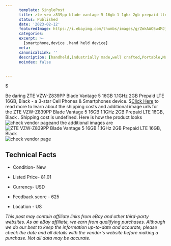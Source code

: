 ```yaml
---
      template: SinglePost
      title: zte vzw z839pp blade vantage 5 16gb 1 1ghz 2gb prepaid lte 16gb black 
      status: Published
      date: '2023-02-12'
      featuredImage: https://i.ebayimg.com/thumbs/images/g/ZmkAAOSw4MJjpyvw/s-l225.jpg
      categories: 
      excerpt: >-
        [smartphone,device ,hand held device]
      meta:
      canonicalLink: ''
      description: [handheld,industrially made,well crafted,Portable,Mobile,Compact,Convenient,Lightweight,Maneuverable,Man-portable,Miniature,Carriable,Hand-held,Light,Holdable,Transportable,Mobile device,Pocket-sized,On-the-go,Wireless,Cordless,Compact size,Convenient size, smartphone,device ,hand held device]
      noindex: false
      
        
---
```

$

Be daring ZTE VZW-Z839PP Blade Vantage 5 16GB 1.1GHz 2GB Prepaid LTE 16GB, Black  - a 3-star Cell Phones & Smartphones device.
$[Click Here](https://www.ebay.com/itm/223640300000?hash=item34120029e0%3Ag%3AZmkAAOSw4MJjpyvw&mkevt=1&mkcid=1&mkrid=711-53200-19255-0&campid=%253CePNCampaignId%253E&customid=%253CreferenceId%253E&toolid=10049) to read more to learn about the shipping costs and additional image urls for the ZTE VZW-Z839PP Blade Vantage 5 16GB 1.1GHz 2GB Prepaid LTE 16GB, Black . Shipping cost is undefined. Here is how the product looks ![check vendor page](https://i.ebayimg.com/thumbs/images/g/ZmkAAOSw4MJjpyvw/s-l225.jpg)and the additional images are![ZTE VZW-Z839PP Blade Vantage 5 16GB 1.1GHz 2GB Prepaid LTE 16GB, Black ](https://i.ebayimg.com/images/g/ZmkAAOSw4MJjpyvw/s-l500.jpg)![check vendor page](https://origin-galleryplus.ebayimg.com/ws/web/223640300000_2_0_1/225x225.jpg,https://origin-galleryplus.ebayimg.com/ws/web/223640300000_3_0_1/225x225.jpg,https://origin-galleryplus.ebayimg.com/ws/web/223640300000_4_0_1/225x225.jpg,https://origin-galleryplus.ebayimg.com/ws/web/223640300000_5_0_1/225x225.jpg)



 ## Technical Facts 



     
      

 - Condition- New 


      

 - Listed Price- 81.01 


      

 - Currency- USD 


      

 - Feedback score - 625 


      

 - Location - US 


      
      

 *_This post may contain affiliate links from eBay and other third-party websites. As an eBay affiliate, we earn from qualifying purchases. Although we do our best to keep the information up-to-date and accurate, please check the date and all details with the vendor's website before making a purchase. Not all data may be accurate._*






